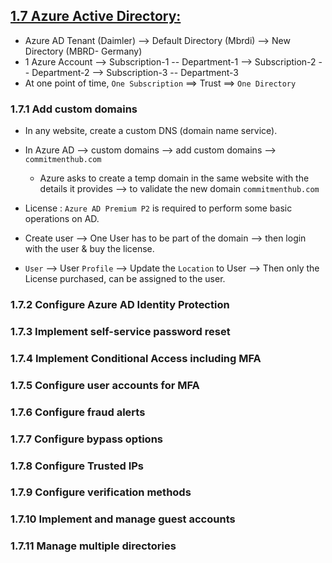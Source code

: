 ## [1.7 Azure Active Directory:](https://github.com/hmsvigle/Azure/blob/master/AZ-103-104/01-Azure-AD/01-Manage-Azure-AD-Objects.md)

* Azure AD Tenant (Daimler)
    --> Default Directory (Mbrdi)
    --> New Directory (MBRD- Germany)
* 1 Azure Account 
        --> Subscription-1 -- Department-1
        --> Subscription-2 -- Department-2
        --> Subscription-3 -- Department-3
* At one point of time, `One Subscription` ==> Trust ==> `One Directory`

### 1.7.1 Add custom domains

* In any website, create a custom DNS (domain name service).
* In Azure AD --> custom domains --> add custom domains --> `commitmenthub.com`
  * Azure asks to create a temp domain in the same website with the details it provides --> to validate the new domain `commitmenthub.com`

* License : `Azure AD Premium P2` is required to perform some basic operations on AD.
* Create user --> One User has to be part of the domain --> then login with the user & buy the license.
* `User` --> User `Profile` --> Update the `Location` to User --> Then only the License purchased, can be assigned to the user.

### 1.7.2 Configure Azure AD Identity Protection




### 1.7.3 Implement self-service password reset


### 1.7.4 Implement Conditional Access including MFA


### 1.7.5 Configure user accounts for MFA


### 1.7.6 Configure fraud alerts


### 1.7.7 Configure bypass options


### 1.7.8 Configure Trusted IPs


### 1.7.9 Configure verification methods


### 1.7.10 Implement and manage guest accounts


### 1.7.11 Manage multiple directories
